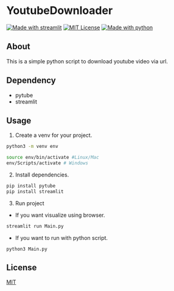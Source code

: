 # YoutubeDownloader 

[![Made with streamlit](https://img.shields.io/badge/Made%20with-streamlit-orange)](https://streamlit.io/)
[![MIT License](https://img.shields.io/badge/license-MIT-red)](https://github.com/seanwhitee/YoutubeDownloader/blob/main/license)
[![Made with python](https://img.shields.io/badge/Made%20with-Python-brightgreen)](https://www.python.org/)

## About
This is a simple python script to download youtube video via url.


## Dependency
- pytube
- streamlit

## Usage
1. Create a venv for your project.
```bash
python3 -m venv env

source env/bin/activate #Linux/Mac
env/Scripts/activate # Windows
```
2. Install dependencies.
```bash
pip install pytube
pip install streamlit
```

3. Run project

- If you want visualize using browser.
```bash
streamlit run Main.py
```
- If you want to run with python script.
```
python3 Main.py
```

## License
[MIT](https://github.com/seanwhitee/YoutubeDownloader/blob/main/license)